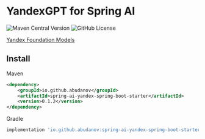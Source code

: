 # YandexGPT for Spring AI
![Maven Central Version](https://img.shields.io/maven-central/v/io.github.abudanov/spring-ai-yandex-spring-boot-starter)
![GitHub License](https://img.shields.io/github/license/abudanov/spring-ai-yandex)



[Yandex Foundation Models](https://yandex.cloud/ru/docs/foundation-models/)

## Install

Maven

```xml
<dependency>
    <groupId>io.github.abudanov</groupId>
    <artifactId>spring-ai-yandex-spring-boot-starter</artifactId>
    <version>0.1.2</version>
</dependency>
```

Gradle
```groovy
implementation 'io.github.abudanov:spring-ai-yandex-spring-boot-starter:0.1.2'
```